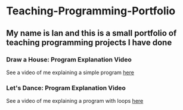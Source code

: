 # Teaching-Programming-Portfolio

## My name is Ian and this is a small portfolio of teaching programming projects I have done

### Draw a House: Program Explanation Video
See a video of me explaining a simple program [here](https://youtu.be/6Mg24yZ0R6w)

### Let's Dance: Program Explanation Video
See a video of me explaining a program with loops [here](https://youtu.be/04otzK89uy0)

